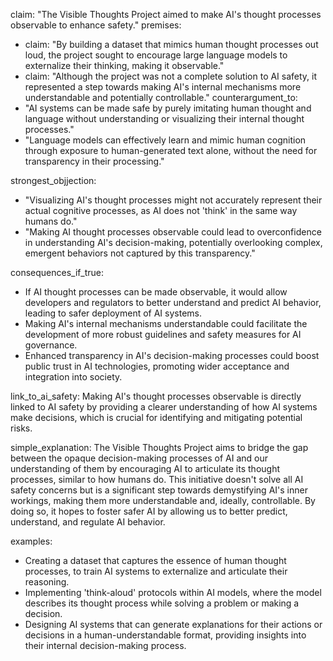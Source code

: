 claim: "The Visible Thoughts Project aimed to make AI's thought processes observable to enhance safety."
premises:
  - claim: "By building a dataset that mimics human thought processes out loud, the project sought to encourage large language models to externalize their thinking, making it observable."
  - claim: "Although the project was not a complete solution to AI safety, it represented a step towards making AI's internal mechanisms more understandable and potentially controllable."
counterargument_to:
  - "AI systems can be made safe by purely imitating human thought and language without understanding or visualizing their internal thought processes."
  - "Language models can effectively learn and mimic human cognition through exposure to human-generated text alone, without the need for transparency in their processing."

strongest_objjection:
  - "Visualizing AI's thought processes might not accurately represent their actual cognitive processes, as AI does not 'think' in the same way humans do."
  - "Making AI thought processes observable could lead to overconfidence in understanding AI's decision-making, potentially overlooking complex, emergent behaviors not captured by this transparency."

consequences_if_true:
  - If AI thought processes can be made observable, it would allow developers and regulators to better understand and predict AI behavior, leading to safer deployment of AI systems.
  - Making AI's internal mechanisms understandable could facilitate the development of more robust guidelines and safety measures for AI governance.
  - Enhanced transparency in AI's decision-making processes could boost public trust in AI technologies, promoting wider acceptance and integration into society.

link_to_ai_safety: Making AI's thought processes observable is directly linked to AI safety by providing a clearer understanding of how AI systems make decisions, which is crucial for identifying and mitigating potential risks.

simple_explanation: The Visible Thoughts Project aims to bridge the gap between the opaque decision-making processes of AI and our understanding of them by encouraging AI to articulate its thought processes, similar to how humans do. This initiative doesn't solve all AI safety concerns but is a significant step towards demystifying AI's inner workings, making them more understandable and, ideally, controllable. By doing so, it hopes to foster safer AI by allowing us to better predict, understand, and regulate AI behavior.

examples:
  - Creating a dataset that captures the essence of human thought processes, to train AI systems to externalize and articulate their reasoning.
  - Implementing 'think-aloud' protocols within AI models, where the model describes its thought process while solving a problem or making a decision.
  - Designing AI systems that can generate explanations for their actions or decisions in a human-understandable format, providing insights into their internal decision-making process.